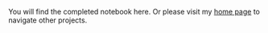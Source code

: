 You will find the completed notebook here. Or please visit my [home page](https://github.com/venugvis) to navigate other projects.
